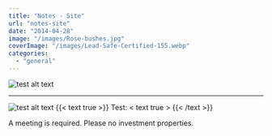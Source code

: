 ```yaml
---
title: "Notes - Site"
url: "notes-site"
date: "2014-04-28"
image: "/images/Rose-bushes.jpg"
coverImage: "/images/Lead-Safe-Certified-155.webp"
categories:
  - "general"
---
```

![test alt text](/images/PQI-color-samples-300x300.jpg "Test Title attribute {height='75'}" )
___

![test alt text](/images/PQI-color-samples-300x300.jpg "Test Title attribute 2 =175x" )
{{< text true >}}
Test: < text true >
{{< /text >}}

A meeting is required. Please no investment properties.
